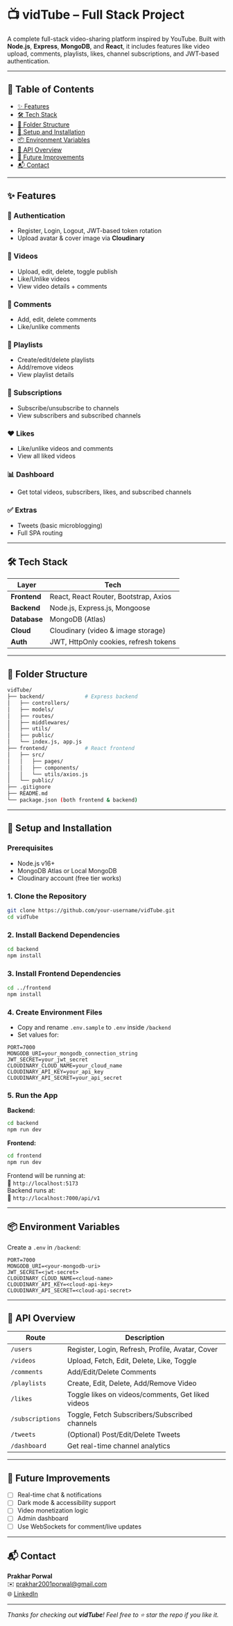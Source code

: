 # 📺 vidTube – Full Stack Project

A complete full-stack video-sharing platform inspired by YouTube. Built with **Node.js**, **Express**, **MongoDB**, and **React**, it includes features like video upload, comments, playlists, likes, channel subscriptions, and JWT-based authentication.

---

## 🧩 Table of Contents

- [✨ Features](#-features)
- [🛠️ Tech Stack](#️-tech-stack)
- [📁 Folder Structure](#-folder-structure)
- [🚀 Setup and Installation](#-setup-and-installation)
- [📦 Environment Variables](#-environment-variables)
- [📡 API Overview](#-api-overview)
- [📌 Future Improvements](#-future-improvements)
- [📬 Contact](#-contact)

---

## ✨ Features

### 🔐 Authentication
- Register, Login, Logout, JWT-based token rotation
- Upload avatar & cover image via **Cloudinary**

### 🎥 Videos
- Upload, edit, delete, toggle publish
- Like/Unlike videos
- View video details + comments

### 💬 Comments
- Add, edit, delete comments
- Like/unlike comments

### 📃 Playlists
- Create/edit/delete playlists
- Add/remove videos
- View playlist details

### 🔔 Subscriptions
- Subscribe/unsubscribe to channels
- View subscribers and subscribed channels

### ❤️ Likes
- Like/unlike videos and comments
- View all liked videos

### 📊 Dashboard
- Get total videos, subscribers, likes, and subscribed channels

### ✅ Extras
- Tweets (basic microblogging)
- Full SPA routing

---

## 🛠️ Tech Stack

| Layer       | Tech                                   |
|-------------|----------------------------------------|
| **Frontend**| React, React Router, Bootstrap, Axios  |
| **Backend** | Node.js, Express.js, Mongoose          |
| **Database**| MongoDB (Atlas)                        |
| **Cloud**   | Cloudinary (video & image storage)     |
| **Auth**    | JWT, HttpOnly cookies, refresh tokens  |

---

## 📁 Folder Structure

```bash
vidTube/
├── backend/             # Express backend
│   ├── controllers/
│   ├── models/
│   ├── routes/
│   ├── middlewares/
│   ├── utils/
│   ├── public/
│   └── index.js, app.js
├── frontend/            # React frontend
│   ├── src/
│   │   ├── pages/
│   │   ├── components/
│   │   └── utils/axios.js
│   └── public/
├── .gitignore
├── README.md
└── package.json (both frontend & backend)
```

---

## 🚀 Setup and Installation

### Prerequisites
- Node.js v16+
- MongoDB Atlas or Local MongoDB
- Cloudinary account (free tier works)

### 1. Clone the Repository

```bash
git clone https://github.com/your-username/vidTube.git
cd vidTube
```

### 2. Install Backend Dependencies

```bash
cd backend
npm install
```

### 3. Install Frontend Dependencies

```bash
cd ../frontend
npm install
```

### 4. Create Environment Files

- Copy and rename `.env.sample` to `.env` inside `/backend`
- Set values for:

```env
PORT=7000
MONGODB_URI=your_mongodb_connection_string
JWT_SECRET=your_jwt_secret
CLOUDINARY_CLOUD_NAME=your_cloud_name
CLOUDINARY_API_KEY=your_api_key
CLOUDINARY_API_SECRET=your_api_secret
```

### 5. Run the App

**Backend:**

```bash
cd backend
npm run dev
```

**Frontend:**

```bash
cd frontend
npm run dev
```

Frontend will be running at:  
🔗 `http://localhost:5173`  
Backend runs at:  
🔗 `http://localhost:7000/api/v1`

---

## 📦 Environment Variables

Create a `.env` in `/backend`:

```
PORT=7000
MONGODB_URI=<your-mongodb-uri>
JWT_SECRET=<jwt-secret>
CLOUDINARY_CLOUD_NAME=<cloud-name>
CLOUDINARY_API_KEY=<cloud-api-key>
CLOUDINARY_API_SECRET=<cloud-api-secret>
```

---

## 📡 API Overview

| Route | Description |
|-------|-------------|
| `/users`         | Register, Login, Refresh, Profile, Avatar, Cover |
| `/videos`        | Upload, Fetch, Edit, Delete, Like, Toggle |
| `/comments`      | Add/Edit/Delete Comments |
| `/playlists`     | Create, Edit, Delete, Add/Remove Video |
| `/likes`         | Toggle likes on videos/comments, Get liked videos |
| `/subscriptions` | Toggle, Fetch Subscribers/Subscribed channels |
| `/tweets`        | (Optional) Post/Edit/Delete Tweets |
| `/dashboard`     | Get real-time channel analytics |

---


## 📌 Future Improvements

- [ ] Real-time chat & notifications
- [ ] Dark mode & accessibility support
- [ ] Video monetization logic
- [ ] Admin dashboard
- [ ] Use WebSockets for comment/live updates

---

## 📬 Contact

**Prakhar Porwal**  
✉️ prakhar2001porwal@gmail.com  
🌐 [LinkedIn](https://www.linkedin.com/in/prakhar-porwal-a7989b215/)

---

_Thanks for checking out **vidTube**! Feel free to ⭐ star the repo if you like it._
